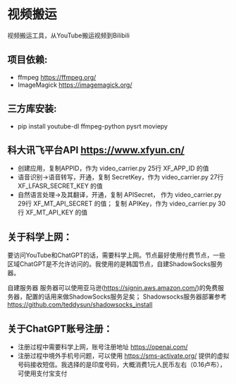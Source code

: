 # 视频搬运

视频搬运工具，从YouTube搬运视频到Bilibili

项目依赖:
-------------------
* ffmpeg https://ffmpeg.org/
* ImageMagick https://imagemagick.org/

三方库安装:
-------------------
* pip install youtube-dl ffmpeg-python pysrt moviepy

科大讯飞平台API https://www.xfyun.cn/
-------------------
* 创建应用，复制APPID，作为 video_carrier.py 25行 XF_APP_ID 的值
* 语音识别->语音转写，开通，复制 SecretKey，作为 video_carrier.py 27行 XF_LFASR_SECRET_KEY 的值
* 自然语言处理->及其翻译，开通，复制 APISecret， 作为 video_carrier.py 29行 XF_MT_API_SECRET 的值； 复制 APIKey，作为 video_carrier.py 30行 XF_MT_API_KEY 的值

关于科学上网： 
-------------------
要访问YouTube和ChatGPT的话，需要科学上网。节点最好使用付费节点，一些区域ChatGPT是不允许访问的。我使用的是韩国节点，自建ShadowSocks服务器。

自建服务器
服务器可以使用亚马逊(https://signin.aws.amazon.com/)的免费服务器，配置的话用来做ShadowSocks服务足矣；
Shadowsocks服务器部署参考 https://github.com/teddysun/shadowsocks_install

关于ChatGPT账号注册： 
-------------------
* 注册过程中需要科学上网，账号注册地址 https://openai.com/
* 注册过程中境外手机号问题，可以使用 https://sms-activate.org/ 提供的虚拟号码接收短信。我选择的是印度号码，大概消费1元人民币左右（0.16卢布），可使用支付宝支付